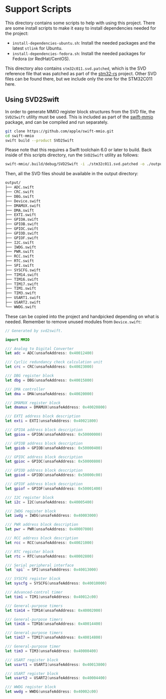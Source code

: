 # Support Scripts

This directory contains some scripts to help with using this project. There are some install scripts
to make it easy to install dependencies needed for the project:

- `install-dependencies-ubuntu.sh`: Install the needed packages and the latest `stlink` for Ubuntu.
- `install-dependencies-fedora.sh`: Install the needed packages for Fedora (or RedHat/CentOS).

This directory also contains `stm32c011.svd.patched`, which is the SVD reference file that was patched
as part of the [stm32-rs](https://stm32-rs.github.io/stm32-rs/) project. Other SVD files can be found
there, but we include only the one for the STM32C011 here.

## Using SVD2Swift

In order to generate MMIO register block structures from the SVD file, the `SVD2Swift` utility must be used.
This is included as part of the [swift-mmio](https://github.com/apple/swift-mmio) package, and can be
compiled and run separately. 

```bash
git clone https://github.com/apple/swift-mmio.git
cd swift-mmio
swift build --product SVD2Swift
```

Please note that this requires a Swift toolchain 6.0 or later to build. Back inside of this scripts
directory, run the `SVD2Swift` utility as follows:

```bash
swift-mmio/.build/debug/SVD2Swift -i ./stm32c011.svd.patched -o ./output
```

Then, all the SVD files should be available in the output directory:

```bash
output/
├── ADC.swift
├── CRC.swift
├── DBG.swift
├── Device.swift
├── DMAMUX.swift
├── DMA.swift
├── EXTI.swift
├── GPIOA.swift
├── GPIOB.swift
├── GPIOC.swift
├── GPIOD.swift
├── GPIOF.swift
├── I2C.swift
├── IWDG.swift
├── PWR.swift
├── RCC.swift
├── RTC.swift
├── SPI.swift
├── SYSCFG.swift
├── TIM14.swift
├── TIM16.swift
├── TIM17.swift
├── TIM1.swift
├── TIM3.swift
├── USART1.swift
├── USART2.swift
└── WWDG.swift
```

These can be copied into the project and handpicked depending on what is needed. Remember to remove
unused modules from `Device.swift`:

```swift
// Generated by svd2swift.

import MMIO

/// Analog to Digital Converter
let adc = ADC(unsafeAddress: 0x40012400)

/// Cyclic redundancy check calculation unit
let crc = CRC(unsafeAddress: 0x40023000)

/// DBG register block
let dbg = DBG(unsafeAddress: 0x40015800)

/// DMA controller
let dma = DMA(unsafeAddress: 0x40020000)

/// DMAMUX register block
let dmamux = DMAMUX(unsafeAddress: 0x40020800)

/// EXTI address block description
let exti = EXTI(unsafeAddress: 0x40021800)

/// GPIOA address block description
let gpioa = GPIOA(unsafeAddress: 0x50000000)

/// GPIOB address block description
let gpiob = GPIOB(unsafeAddress: 0x50000400)

/// GPIOC address block description
let gpioc = GPIOC(unsafeAddress: 0x50000800)

/// GPIOD address block description
let gpiod = GPIOD(unsafeAddress: 0x50000c00)

/// GPIOF address block description
let gpiof = GPIOF(unsafeAddress: 0x50001400)

/// I2C register block
let i2c = I2C(unsafeAddress: 0x40005400)

/// IWDG register block
let iwdg = IWDG(unsafeAddress: 0x40003000)

/// PWR address block description
let pwr = PWR(unsafeAddress: 0x40007000)

/// RCC address block description
let rcc = RCC(unsafeAddress: 0x40021000)

/// RTC register block
let rtc = RTC(unsafeAddress: 0x40002800)

/// Serial peripheral interface
let `spi` = SPI(unsafeAddress: 0x40013000)

/// SYSCFG register block
let syscfg = SYSCFG(unsafeAddress: 0x40010000)

/// Advanced-control timer
let tim1 = TIM1(unsafeAddress: 0x40012c00)

/// General-purpose timers
let tim14 = TIM14(unsafeAddress: 0x40002000)

/// General-purpose timers
let tim16 = TIM16(unsafeAddress: 0x40014400)

/// General-purpose timers
let tim17 = TIM17(unsafeAddress: 0x40014800)

/// General-purpose timer
let tim3 = TIM3(unsafeAddress: 0x40000400)

/// USART register block
let usart1 = USART1(unsafeAddress: 0x40013800)

/// USART register block
let usart2 = USART2(unsafeAddress: 0x40004400)

/// WWDG register block
let wwdg = WWDG(unsafeAddress: 0x40002c00)
```

